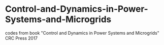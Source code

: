 # Control-and-Dynamics-in-Power-Systems-and-Microgrids
codes from book "Control and Dynamics in Power Systems and Microgrids" CRC Press 2017
